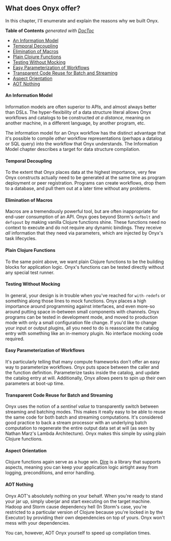 ## What does Onyx offer?

In this chapter, I'll enumerate and explain the reasons why we built Onyx.

<!-- START doctoc generated TOC please keep comment here to allow auto update -->
<!-- DON'T EDIT THIS SECTION, INSTEAD RE-RUN doctoc TO UPDATE -->
**Table of Contents**  *generated with [DocToc](http://doctoc.herokuapp.com/)*

- [An Information Model](#an-information-model)
- [Temporal Decoupling](#temporal-decoupling)
- [Elimination of Macros](#elimination-of-macros)
- [Plain Clojure Functions](#plain-clojure-functions)
- [Testing Without Mocking](#testing-without-mocking)
- [Easy Parameterization of Workflows](#easy-parameterization-of-workflows)
- [Transparent Code Reuse for Batch and Streaming](#transparent-code-reuse-for-batch-and-streaming)
- [Aspect Orientation](#aspect-orientation)
- [AOT Nothing](#aot-nothing)

<!-- END doctoc generated TOC please keep comment here to allow auto update -->

#### An Information Model

Information models are often superior to APIs, and almost always better than DSLs. The hyper-flexibility of a data structure literal allows Onyx workflows and catalogs to be constructed *at a distance*, meaning on another machine, in a different language, by another program, etc.

The information model for an Onyx workflow has the distinct advantage that it's possible to compile *other* workflow representations (perhaps a datalog or SQL query) into the workflow that Onyx understands. The Information Model chapter describes a target for data structure compilation.

#### Temporal Decoupling

To the extent that Onyx places data at the highest importance, very few Onyx constructs actually need to be generated at the same time as program deployment or peer registration. Programs can create workflows, drop them to a database, and pull them out at a later time without any problems.

#### Elimination of Macros

Macros are a tremendously powerful tool, but are often inappropriate for end-user consumption of an API. Onyx goes beyond Storm's `defbolt` and `defspout` by making vanilla Clojure functions shine. These functions need no context to execute and do not require any dynamic bindings. They receive *all* information that they need via parameters, which are injected by Onyx's task lifecycles.

#### Plain Clojure Functions

To the same point above, we want plain Clojure functions to be the building blocks for application logic. Onyx's functions can be tested directly without any special test runner.

#### Testing Without Mocking

In general, your design is in trouble when you've reached for `with-redefs` or something along those lines to mock functions. Onyx places a high importance around programming against interfaces, and even more-so around putting space in-between small components with channels. Onyx programs can be tested in development mode, and moved to production mode with only a small configuration file change. If you'd like to change your input or output plugins, all you need to do is reassociate the catalog entry with something like an in-memory plugin. No interface mocking code required.

#### Easy Parameterization of Workflows

It's particularly telling that many compute frameworks don't offer an easy way to parameterize workflows. Onyx puts space between the caller and the function definition. Parameterize tasks inside the catalog, and update the catalog entry at will. Additionally, Onyx allows peers to spin up their own parameters at boot-up time.

#### Transparent Code Reuse for Batch and Streaming

Onyx uses the notion of a *sentinel value* to transparently switch between streaming and batching modes. This makes it really easy to be able to reuse the same code for both batch and streaming computations. It's considered good practice to back a stream processor with an underlying batch computation to regenerate the entire output data set at will (as seen by Nathan Marz's Lambda Architecture). Onyx makes this simple by using plain Clojure functions.

#### Aspect Orientation

Clojure functions again serve as a huge win. [Dire](https://github.com/onyx-platform/dire) is a library that supports aspects, meaning you can keep your application logic airtight away from logging, preconditions, and error handling.

#### AOT Nothing

Onyx AOT's absolutely nothing on your behalf. When you're ready to stand your jar up, simply uberjar and start executing on the target machine. Hadoop and Storm cause dependency hell (In Storm's case, you're restricted to a particular version of Clojure because you're locked in by the Executor) by providing their own dependencies on top of yours. Onyx won't mess with your dependencies.

You can, however, AOT Onyx yourself to speed up compilation times.

